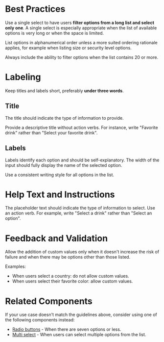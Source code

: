 # Best Practices

Use a single select to have users **filter options from a long list and select only one**. A single select is especially appropriate when the list of available options is very long or when the space is limited.

List options in alphanumerical order unless a more suited ordering rationale applies, for example when listing size or security level options.

Always include the ability to filter options when the list contains 20 or more.

# Labeling

Keep titles and labels short, preferably **under three words**.

## Title

The title should indicate the type of information to provide.

Provide a descriptive title without action verbs. For instance, write "Favorite drink" rather than "Select your favorite drink".

## Labels

Labels identify each option and should be self-explanatory. The width of the input should fully display the name of the selected option.

Use a consistent writing style for all options in the list.

# Help Text and Instructions

The placeholder text should indicate the type of information to select. Use an action verb. For example, write "Select a drink" rather than "Select an option".

# Feedback and Validation

Allow the addition of custom values only when it doesn't increase the risk of failure and when there may be options other than those listed.

Examples:

- When users select a country: do not allow custom values.
- When users select their favorite color: allow custom values.

# Related Components

If your use case doesn't match the guidelines above, consider using one of the following components instead:

- [Radio buttons](https://plasma.coveo.com/form/RadioButton) - When there are seven options or less.
- [Multi select](https://plasma.coveo.com/form/MultiSelect) - When users can select multiple options from the list.
